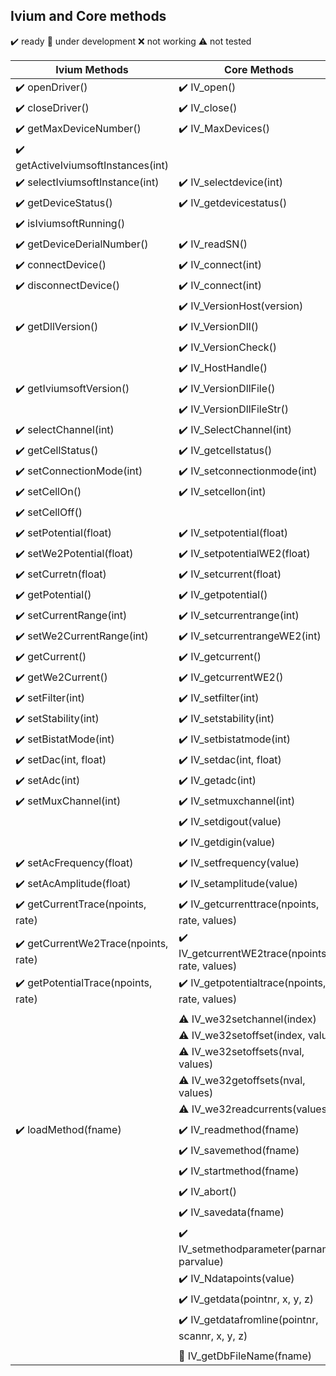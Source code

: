 ## Ivium and Core methods

:heavy_check_mark: ready
:small_orange_diamond: under development
:x: not working
:warning: not tested

| Ivium Methods | Core Methods                                                                   |
| ------------- | ------------------------------------------------------------------------------ |
| :heavy_check_mark: openDriver()                    | :heavy_check_mark: IV_open()              |  
| :heavy_check_mark: closeDriver()                   | :heavy_check_mark: IV_close()             |
| :heavy_check_mark: getMaxDeviceNumber()            | :heavy_check_mark: IV_MaxDevices()        |
| :heavy_check_mark: getActiveIviumsoftInstances(int)|                                           |
| :heavy_check_mark: selectIviumsoftInstance(int)    | :heavy_check_mark: IV_selectdevice(int)   |
| :heavy_check_mark: getDeviceStatus()               | :heavy_check_mark: IV_getdevicestatus()   |
| :heavy_check_mark: isIviumsoftRunning()            |                                           |
| :heavy_check_mark: getDeviceDerialNumber()         | :heavy_check_mark: IV_readSN()            |
| :heavy_check_mark: connectDevice()                 | :heavy_check_mark: IV_connect(int)        |
| :heavy_check_mark: disconnectDevice()              | :heavy_check_mark: IV_connect(int)        |
|                                                    | :heavy_check_mark: IV_VersionHost(version)|
| :heavy_check_mark: getDllVersion()                 | :heavy_check_mark: IV_VersionDll()        |
|                                                    | :heavy_check_mark: IV_VersionCheck()      |
|                                                    | :heavy_check_mark: IV_HostHandle()        |
| :heavy_check_mark: getIviumsoftVersion()           | :heavy_check_mark: IV_VersionDllFile()    |
|                                                    | :heavy_check_mark: IV_VersionDllFileStr() |
| :heavy_check_mark: selectChannel(int)              | :heavy_check_mark: IV_SelectChannel(int)  |
| :heavy_check_mark: getCellStatus()                 |  :heavy_check_mark: IV_getcellstatus()            |
| :heavy_check_mark: setConnectionMode(int)          |  :heavy_check_mark: IV_setconnectionmode(int)   |
| :heavy_check_mark: setCellOn()                     |  :heavy_check_mark: IV_setcellon(int)          |
| :heavy_check_mark: setCellOff()                    |                                              |
| :heavy_check_mark: setPotential(float)             |  :heavy_check_mark: IV_setpotential(float)|
| :heavy_check_mark: setWe2Potential(float)          |  :heavy_check_mark: IV_setpotentialWE2(float)|
| :heavy_check_mark: setCurretn(float)               |  :heavy_check_mark: IV_setcurrent(float)|
| :heavy_check_mark: getPotential()                  |  :heavy_check_mark: IV_getpotential()|
| :heavy_check_mark: setCurrentRange(int)            |  :heavy_check_mark: IV_setcurrentrange(int)|
| :heavy_check_mark: setWe2CurrentRange(int)         |  :heavy_check_mark: IV_setcurrentrangeWE2(int)|
| :heavy_check_mark: getCurrent()                    |  :heavy_check_mark: IV_getcurrent()|
| :heavy_check_mark: getWe2Current()                 |  :heavy_check_mark: IV_getcurrentWE2()|
| :heavy_check_mark: setFilter(int)                  |  :heavy_check_mark: IV_setfilter(int)|
| :heavy_check_mark: setStability(int)               |  :heavy_check_mark: IV_setstability(int)|
| :heavy_check_mark: setBistatMode(int)              |  :heavy_check_mark: IV_setbistatmode(int)|
| :heavy_check_mark: setDac(int, float)              |  :heavy_check_mark: IV_setdac(int, float)|
| :heavy_check_mark: setAdc(int)                     |  :heavy_check_mark: IV_getadc(int)       |
| :heavy_check_mark: setMuxChannel(int)              |  :heavy_check_mark: IV_setmuxchannel(int)|
|                                                    |  :heavy_check_mark: IV_setdigout(value)|
|                                                    |  :heavy_check_mark: IV_getdigin(value)|
|  :heavy_check_mark: setAcFrequency(float)          |  :heavy_check_mark: IV_setfrequency(value)|
|  :heavy_check_mark: setAcAmplitude(float)          |  :heavy_check_mark: IV_setamplitude(value)|
|  :heavy_check_mark: getCurrentTrace(npoints, rate) |  :heavy_check_mark: IV_getcurrenttrace(npoints, rate, values)|
|  :heavy_check_mark: getCurrentWe2Trace(npoints, rate)  |  :heavy_check_mark: IV_getcurrentWE2trace(npoints, rate, values)|
|  :heavy_check_mark: getPotentialTrace(npoints, rate)|  :heavy_check_mark: IV_getpotentialtrace(npoints, rate, values)|
|               |                                                                     |
|               | :warning: IV_we32setchannel(index)                     |
|               | :warning: IV_we32setoffset(index, value)               |
|               | :warning: IV_we32setoffsets(nval, values)              |
|               | :warning: IV_we32getoffsets(nval, values)              |
|               | :warning: IV_we32readcurrents(values)                  |
|               |                                                                     |
| :heavy_check_mark: loadMethod(fname) | :heavy_check_mark: IV_readmethod(fname)                             |
|               | :heavy_check_mark: IV_savemethod(fname)                             |
|               | :heavy_check_mark: IV_startmethod(fname)                            |
|               | :heavy_check_mark: IV_abort()                                       |
|               | :heavy_check_mark: IV_savedata(fname)                               |
|               | :heavy_check_mark: IV_setmethodparameter(parname, parvalue)         |
|               | :heavy_check_mark: IV_Ndatapoints(value)                            |
|               | :heavy_check_mark: IV_getdata(pointnr, x, y, z)                     |
|               | :heavy_check_mark: IV_getdatafromline(pointnr, scannr, x, y, z)     |
|               |                                                                     |
|               | :small_orange_diamond: IV_getDbFileName(fname)                      |
